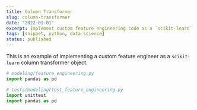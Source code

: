 ```yaml
---
title: Column Transformer
slug: column-transformer
date: "2022-01-01"
excerpt: Implement custom feature engineering code as a `scikit-learn` column transformer.
tags: [snippet, python, data science]
status: published
---
```


This is an example of implementing a custom feature engineer as a `scikit-learn` column transformer object.

```python
# modeling/feature_engineering.py
import pandas as pd
```

```python
# tests/modeling/test_feature_engineering.py
import unittest
import pandas as pd
```
